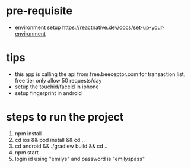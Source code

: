 # pre-requisite

- environment setup
  https://reactnative.dev/docs/set-up-your-environment

# tips

- this app is calling the api from free.beeceptor.com for transaction list, free tier only allow 50 requests/day
- setup the touchid/faceid in iphone
- setup fingerprint in android

# steps to run the project

1. npm install
2. cd ios && pod install && cd ..
3. cd android && ./gradlew build && cd ..
4. npm start
5. login id using "emilys" and password is "emilyspass"

